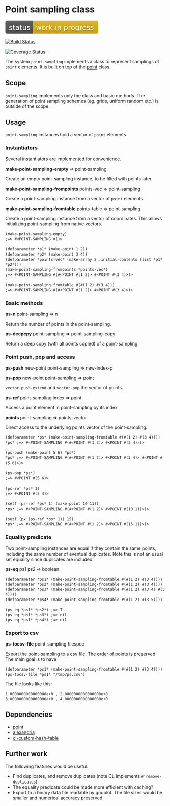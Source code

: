 # Point sampling class
![status](https://raw.githubusercontent.com/thomashoullier/badges/master/status-work-in-progress.svg)

[![Build Status](https://drone.git-or-miss.com/api/badges/thomashoullier/point-sampling/status.svg)](https://drone.git-or-miss.com/thomashoullier/point-sampling)

[![Coverage Status](https://coveralls.io/repos/github/thomashoullier/point-sampling/badge.svg?branch=master)](https://coveralls.io/github/thomashoullier/point-sampling?branch=master)

The system `point-sampling` implements a class to represent samplings of `point`
elements.
It is built on top of the [point](https://github.com/thomashoullier/point)
class.

## Scope
`point-sampling` implements only the class and basic methods.
The generation of point sampling schemes (eg. grids, uniform random etc.) is
outside of the scope.

## Usage
`point-sampling` instances hold a vector of `point` elements.

### Instantiators
Several instantiators are implemented for convenience.

**make-point-sampling-empty** => point-sampling

Create an empty point-sampling instance, to be filled with points later.

**make-point-sampling-frompoints** points-vec => point-sampling

Create a point-sampling instance from a vector of `point` elements.

**make-point-sampling-fromtable** points-table => point-sampling

Create a point-sampling instance from a vector of coordinates. This
allows initializing point-sampling from native vectors.

```common-lisp
(make-point-sampling-empty)
;=> #<POINT-SAMPLING #()>

(defparameter *p1* (make-point 1 2))
(defparameter *p2* (make-point 3 4))
(defparameter *points-vec* (make-array 2 :initial-contents (list *p1* *p2*)))
(make-point-sampling-frompoints *points-vec*)
;=> #<POINT-SAMPLING #(#<POINT #(1 2)> #<POINT #(3 4)>)>

(make-point-sampling-fromtable #(#(1 2) #(3 4)))
;=> #<POINT-SAMPLING #(#<POINT #(1 2)> #<POINT #(3 4)>)>
```

### Basic methods
**ps-n** point-sampling => n

Return the number of points in the point-sampling.

**ps-deepcpy** point-sampling => point-sampling-copy

Return a deep copy (with all points copied) of a point-sampling.

### Point push, pop and access
**ps-push** new-point point-sampling => new-index-p

**ps-pop** new-point point-sampling => point

`vector-push-extend` and `vector-pop` the vector of points.

**ps-ref** point-sampling index => point

Access a point element in point-sampling by its index.

**points** point-sampling => points-vector

Direct access to the underlying points vector of the point-sampling.

```common-lisp
(defparameter *ps* (make-point-sampling-fromtable #(#(1 2) #(3 4))))
*ps* ;=> #<POINT-SAMPLING #(#<POINT #(1 2)> #<POINT #(3 4)>)>

(ps-push (make-point 5 6) *ps*)
*ps* ;=> #<POINT-SAMPLING #(#<POINT #(1 2)> #<POINT #(3 4)> #<POINT #(5 6)>)>

(ps-pop *ps*)
;=> #<POINT #(5 6)>

(ps-ref *ps* 1)
;=> #<POINT #(3 4)>

(setf (ps-ref *ps* 1) (make-point 10 11))
*ps* ;=> #<POINT-SAMPLING #(#<POINT #(1 2)> #<POINT #(10 11)>)>

(setf (px (ps-ref *ps* 1)) 15)
*ps* ;=> #<POINT-SAMPLING #(#<POINT #(1 2)> #<POINT #(15 11)>)>
```

### Equality predicate
Two point-sampling instances are equal if they contain the same points,
including the same number of eventual duplicates. Note this is not
an usual set equality since duplicates are included.

**ps-eq** ps1 ps2 => boolean

```common-lisp
(defparameter *ps1* (make-point-sampling-fromtable #(#(1 2) #(3 4))))
(defparameter *ps2* (make-point-sampling-fromtable #(#(1 2) #(3 4))))
(defparameter *ps3* (make-point-sampling-fromtable #(#(1 2) #(3 4) #(3 4))))
(defparameter *ps4* (make-point-sampling-fromtable #(#(1 2) #(3 5))))

(ps-eq *ps1* *ps2*) ;=> T
(ps-eq *ps1* *ps3*) ;=> nil
(ps-eq *ps1* *ps4*) ;=> nil
```

### Export to csv
**ps-tocsv-file** point-sampling filespec

Export the point-sampling to a csv file. The order of points is preserved.
The main goal is to have

```common-lisp
(defparameter *ps1* (make-point-sampling-fromtable #(#(1 2) #(3 4))))
(ps-tocsv-file *ps1* "/tmp/ps.csv")
```

The file looks like this:

```text
1.0000000000000000e+0 , 2.0000000000000000e+0
3.0000000000000000e+0 , 4.0000000000000000e+0
```

## Dependencies
* [point](https://github.com/thomashoullier/point)
* [alexandria](https://gitlab.common-lisp.net/alexandria/alexandria)
* [cl-custom-hash-table](https://github.com/metawilm/cl-custom-hash-table)

## Further work
The following features would be useful:
* Find duplicates, and remove duplicates (note CL implements
  `#'remove-duplicates`).
* The equality predicate could be made more efficient with caching?
* Export to a binary data file readable by gnuplot. The file sizes would be
  smaller and numerical accuracy preserved.
